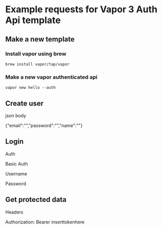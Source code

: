 # Example requests for Vapor 3 Auth Api template
## Make a new template
### Install vapor using brew

```
brew install vapor/tap/vapor
```

### Make a new vapor authenticated api

```
vapor new hello --auth
```
## Create user

json body

{"email":"","password":"","name":""}

## Login

Auth 

Basic Auth

Username

Password

## Get protected data

Headers

Authorization: Bearer inserttokenhere
